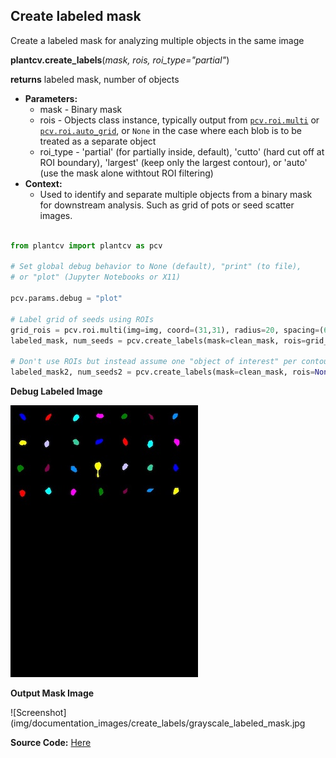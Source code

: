 ## Create labeled mask

Create a labeled mask for analyzing multiple objects in the same image

**plantcv.create_labels**(*mask, rois, roi_type="partial"*)

**returns** labeled mask, number of objects

- **Parameters:**
    - mask - Binary mask
    - rois - Objects class instance, typically output from [`pcv.roi.multi`](roi_multi.md) or [`pcv.roi.auto_grid`](roi_auto_grid.md), or `None` in the case where each blob is to be treated as a separate object 
    - roi_type - 'partial' (for partially inside, default), 'cutto' (hard cut off at ROI boundary), 'largest' (keep only the largest contour), or 'auto' (use the mask alone withtout ROI filtering)
- **Context:**
    - Used to identify and separate multiple objects from a binary mask for downstream analysis. Such as grid of pots or seed scatter images. 
    

```python

from plantcv import plantcv as pcv

# Set global debug behavior to None (default), "print" (to file), 
# or "plot" (Jupyter Notebooks or X11)

pcv.params.debug = "plot"

# Label grid of seeds using ROIs
grid_rois = pcv.roi.multi(img=img, coord=(31,31), radius=20, spacing=(67, 67), nrows=4, ncols=7)
labeled_mask, num_seeds = pcv.create_labels(mask=clean_mask, rois=grid_rois, roi_type="partial")

# Don't use ROIs but instead assume one "object of interest" per contour 
labeled_mask2, num_seeds2 = pcv.create_labels(mask=clean_mask, rois=None, roi_type="auto")

```

**Debug Labeled Image**

![Screenshot](img/documentation_images/create_labels/colorful_labels.jpg)


**Output Mask Image**

![Screenshot](img/documentation_images/create_labels/grayscale_labeled_mask.jpg

**Source Code:** [Here](https://github.com/danforthcenter/plantcv/blob/main/plantcv/plantcv/crop.py)
